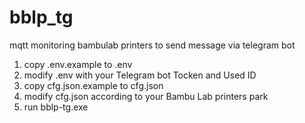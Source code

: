 # bblp_tg
mqtt monitoring bambulab printers to send message via telegram bot

1) copy .env.example to .env
2) modify .env with your Telegram bot Tocken and Used ID
3) copy cfg.json.example to cfg.json
4) modify cfg.json according to your Bambu Lab printers park
5) run bblp-tg.exe
